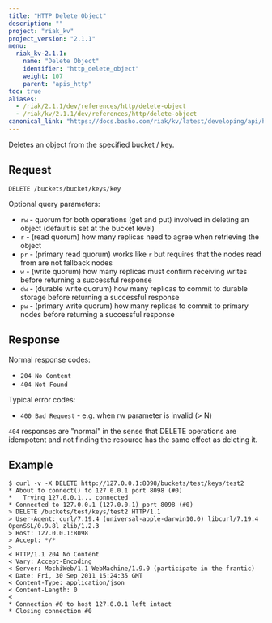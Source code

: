 ```yaml
---
title: "HTTP Delete Object"
description: ""
project: "riak_kv"
project_version: "2.1.1"
menu:
  riak_kv-2.1.1:
    name: "Delete Object"
    identifier: "http_delete_object"
    weight: 107
    parent: "apis_http"
toc: true
aliases:
  - /riak/2.1.1/dev/references/http/delete-object
  - /riak/kv/2.1.1/dev/references/http/delete-object
canonical_link: "https://docs.basho.com/riak/kv/latest/developing/api/http/delete-object"
---
```


Deletes an object from the specified bucket / key.

## Request

```
DELETE /buckets/bucket/keys/key
```

Optional query parameters:

* `rw` - quorum for both operations (get and put) involved in deleting an
object (default is set at the bucket level)
* `r` - (read quorum) how many replicas need to agree when retrieving the object
* `pr` - (primary read quorum) works like `r` but requires that the nodes
read from are not fallback nodes
* `w` - (write quorum) how many replicas must confirm receiving writes before returning a successful response
* `dw` - (durable write quorum) how many replicas to commit to durable storage
before returning a successful response
* `pw` - (primary write quorum) how many replicas to commit to primary nodes
before returning a successful response

## Response

Normal response codes:

* `204 No Content`
* `404 Not Found`

Typical error codes:

* `400 Bad Request` - e.g. when rw parameter is invalid (> N)

`404` responses are "normal" in the sense that DELETE operations are idempotent
and not finding the resource has the same effect as deleting it.

## Example

```curl
$ curl -v -X DELETE http://127.0.0.1:8098/buckets/test/keys/test2
* About to connect() to 127.0.0.1 port 8098 (#0)
*   Trying 127.0.0.1... connected
* Connected to 127.0.0.1 (127.0.0.1) port 8098 (#0)
> DELETE /buckets/test/keys/test2 HTTP/1.1
> User-Agent: curl/7.19.4 (universal-apple-darwin10.0) libcurl/7.19.4 OpenSSL/0.9.8l zlib/1.2.3
> Host: 127.0.0.1:8098
> Accept: */*
>
< HTTP/1.1 204 No Content
< Vary: Accept-Encoding
< Server: MochiWeb/1.1 WebMachine/1.9.0 (participate in the frantic)
< Date: Fri, 30 Sep 2011 15:24:35 GMT
< Content-Type: application/json
< Content-Length: 0
<
* Connection #0 to host 127.0.0.1 left intact
* Closing connection #0
```
